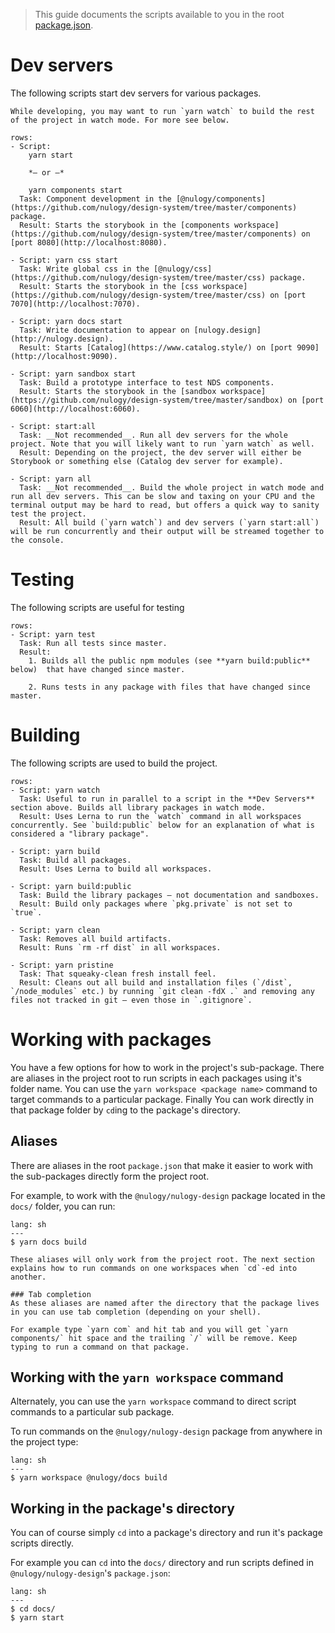 > This guide documents the scripts available to you in the root [package.json](https://github.com/nulogy/design-system/blob/master/package.json).

# Dev servers

The following scripts start dev servers for various packages.

```hint|neutral
While developing, you may want to run `yarn watch` to build the rest of the project in watch mode. For more see below.
```

```table
rows:
- Script: 
    yarn start 
    
    *– or –* 

    yarn components start
  Task: Component development in the [@nulogy/components](https://github.com/nulogy/design-system/tree/master/components) package.
  Result: Starts the storybook in the [components workspace](https://github.com/nulogy/design-system/tree/master/components) on [port 8080](http://localhost:8080).

- Script: yarn css start
  Task: Write global css in the [@nulogy/css](https://github.com/nulogy/design-system/tree/master/css) package.
  Result: Starts the storybook in the [css workspace](https://github.com/nulogy/design-system/tree/master/css) on [port 7070](http://localhost:7070).

- Script: yarn docs start
  Task: Write documentation to appear on [nulogy.design](http://nulogy.design).
  Result: Starts [Catalog](https://www.catalog.style/) on [port 9090](http://localhost:9090).  

- Script: yarn sandbox start
  Task: Build a prototype interface to test NDS components.
  Result: Starts the storybook in the [sandbox workspace](https://github.com/nulogy/design-system/tree/master/sandbox) on [port 6060](http://localhost:6060).

- Script: start:all
  Task: __Not recommended__. Run all dev servers for the whole project. Note that you will likely want to run `yarn watch` as well.
  Result: Depending on the project, the dev server will either be Storybook or something else (Catalog dev server for example).

- Script: yarn all
  Task: __Not recommended__. Build the whole project in watch mode and run all dev servers. This can be slow and taxing on your CPU and the terminal output may be hard to read, but offers a quick way to sanity test the project.
  Result: All build (`yarn watch`) and dev servers (`yarn start:all`) will be run concurrently and their output will be streamed together to the console.
```

# Testing

The following scripts are useful for testing

```table
rows:
- Script: yarn test
  Task: Run all tests since master.
  Result: 
    1. Builds all the public npm modules (see **yarn build:public** below)  that have changed since master.

    2. Runs tests in any package with files that have changed since master.
```

# Building

The following scripts are used to build the project.

```table
rows:
- Script: yarn watch
  Task: Useful to run in parallel to a script in the **Dev Servers** section above. Builds all library packages in watch mode. 
  Result: Uses Lerna to run the `watch` command in all workspaces concurrently. See `build:public` below for an explanation of what is considered a "library package".
 
- Script: yarn build
  Task: Build all packages.
  Result: Uses Lerna to build all workspaces.

- Script: yarn build:public
  Task: Build the library packages – not documentation and sandboxes.
  Result: Build only packages where `pkg.private` is not set to `true`.

- Script: yarn clean
  Task: Removes all build artifacts.
  Result: Runs `rm -rf dist` in all workspaces.

- Script: yarn pristine
  Task: That squeaky-clean fresh install feel.
  Result: Cleans out all build and installation files (`/dist`, `/node_modules` etc.) by running `git clean -fdX .` and removing any files not tracked in git – even those in `.gitignore`.
```

# Working with packages

You have a few options for how to work in the project's sub-package. There are aliases in the project root to run scripts in each packages using it's folder name. You can use the `yarn workspace <package name>` command to target commands to a particular package. Finally You can work directly in that package folder by `cd`ing to the package's directory.

## Aliases

There are aliases in the root `package.json` that make it easier to work with the sub-packages directly form the project root. 

For example, to work with the `@nulogy/nulogy-design` package located in the `docs/` folder, you can run:

```code
lang: sh
---
$ yarn docs build
```
```hint
These aliases will only work from the project root. The next section explains how to run commands on one workspaces when `cd`-ed into another.
```

```hint|neutral
### Tab completion
As these aliases are named after the directory that the package lives in you can use tab completion (depending on your shell). 

For example type `yarn com` and hit tab and you will get `yarn components/` hit space and the trailing `/` will be remove. Keep typing to run a command on that package.
```



## Working with the `yarn workspace` command

Alternately, you can use the `yarn workspace` command to direct script commands to a particular sub package. 

To run commands on the `@nulogy/nulogy-design` package from anywhere in the project type:

```code
lang: sh
---
$ yarn workspace @nulogy/docs build
```

## Working in the package's directory

You can of course simply `cd` into a package's directory and run it's package scripts directly.

For example you can `cd` into the `docs/` directory and run scripts defined in `@nulogy/nulogy-design`'s `package.json`:

```code
lang: sh
---
$ cd docs/
$ yarn start
```